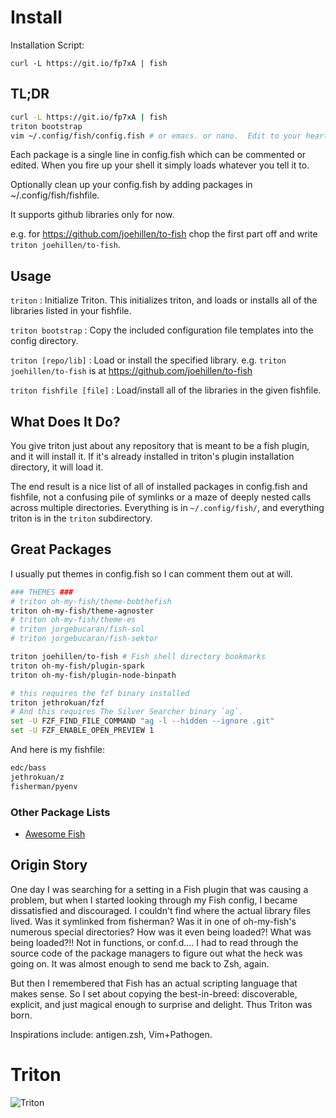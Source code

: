# Install #
Installation Script:

`curl -L https://git.io/fp7xA | fish`

## TL;DR ##

```bash
curl -L https://git.io/fp7xA | fish
triton bootstrap
vim ~/.config/fish/config.fish # or emacs. or nano.  Edit to your heart's content.
```

Each package is a single line in config.fish which can be commented or edited.  When you fire up your shell it simply loads whatever you tell it to.

Optionally clean up your config.fish by adding packages in ~/.config/fish/fishfile.

It supports github libraries only for now.  

e.g. for https://github.com/joehillen/to-fish chop the first part off and write `triton joehillen/to-fish`.

## Usage ##
`triton` : Initialize Triton. This initializes triton, and loads or installs all of the libraries listed in your fishfile.

`triton bootstrap` : Copy the included configuration file templates into the config directory.

`triton [repo/lib]` : Load or install the specified library. e.g. `triton joehillen/to-fish` is at https://github.com/joehillen/to-fish

`triton fishfile [file]` : Load/install all of the libraries in the given fishfile.

## What Does It Do? ##

You give triton just about any repository that is meant to be a fish plugin, and it will install it. If it's already installed in triton's plugin installation directory, it will load it.

The end result is a nice list of all of installed packages in config.fish and fishfile, not a confusing pile of symlinks or a maze of deeply nested calls across multiple directories.  Everything is in `~/.config/fish/`, and everything triton is in the `triton` subdirectory.

## Great Packages ##

I usually put themes in config.fish so I can comment them out at will.

```bash
### THEMES ###
# triton oh-my-fish/theme-bobthefish
triton oh-my-fish/theme-agnoster
# triton oh-my-fish/theme-es
# triton jorgebucaran/fish-sol
# triton jorgebucaran/fish-sektor

triton joehillen/to-fish # Fish shell directory bookmarks
triton oh-my-fish/plugin-spark
triton oh-my-fish/plugin-node-binpath

# this requires the fzf binary installed
triton jethrokuan/fzf
# And this requires The Silver Searcher binary `ag`.
set -U FZF_FIND_FILE_COMMAND "ag -l --hidden --ignore .git"
set -U FZF_ENABLE_OPEN_PREVIEW 1
```

And here is my fishfile:
```bash
edc/bass
jethrokuan/z
fisherman/pyenv
```

### Other Package Lists ###
* [Awesome Fish](https://github.com/jorgebucaran/awesome-fish)

## Origin Story ##

One day I was searching for a setting in a Fish plugin that was causing a problem, but when I started looking through my Fish config, I became dissatisfied and discouraged.  I couldn't find where the actual library files lived.  Was it symlinked from fisherman?  Was it in one of oh-my-fish's numerous special directories?  How was it even being loaded?!  What was being loaded?!!  Not in functions, or conf.d.... I had to read through the source code of the package managers to figure out what the heck was going on.  It was almost enough to send me back to Zsh, again.

But then I remembered that Fish has an actual scripting language that makes sense.  So I set about copying the best-in-breed: discoverable, explicit, and just magical enough to surprise and delight.  Thus Triton was born.

Inspirations include: antigen.zsh, Vim+Pathogen.


# Triton #
![Triton](https://greekgodsandgoddesses.net/wp-content/uploads/2017/02/triton-1024x885.jpg "Triton")
